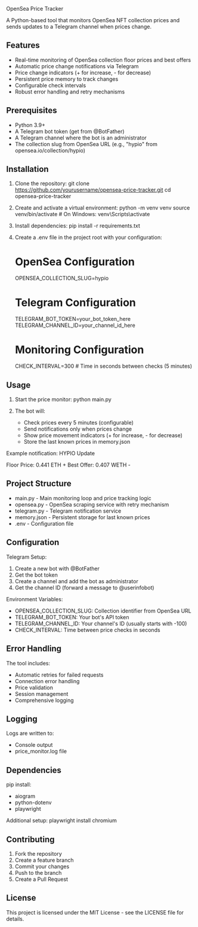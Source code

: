 OpenSea Price Tracker

A Python-based tool that monitors OpenSea NFT collection prices and sends updates to a Telegram channel when prices change.

Features
--------
- Real-time monitoring of OpenSea collection floor prices and best offers
- Automatic price change notifications via Telegram
- Price change indicators (+ for increase, - for decrease)
- Persistent price memory to track changes
- Configurable check intervals
- Robust error handling and retry mechanisms

Prerequisites
------------
- Python 3.9+
- A Telegram bot token (get from @BotFather)
- A Telegram channel where the bot is an administrator
- The collection slug from OpenSea URL (e.g., "hypio" from opensea.io/collection/hypio)

Installation
-----------
1. Clone the repository:
   git clone https://github.com/yourusername/opensea-price-tracker.git
   cd opensea-price-tracker

2. Create and activate a virtual environment:
   python -m venv venv
   source venv/bin/activate  # On Windows: venv\Scripts\activate

3. Install dependencies:
   pip install -r requirements.txt

4. Create a .env file in the project root with your configuration:
   # OpenSea Configuration
   OPENSEA_COLLECTION_SLUG=hypio

   # Telegram Configuration
   TELEGRAM_BOT_TOKEN=your_bot_token_here
   TELEGRAM_CHANNEL_ID=your_channel_id_here

   # Monitoring Configuration
   CHECK_INTERVAL=300  # Time in seconds between checks (5 minutes)

Usage
-----
1. Start the price monitor:
   python main.py

2. The bot will:
   - Check prices every 5 minutes (configurable)
   - Send notifications only when prices change
   - Show price movement indicators (+ for increase, - for decrease)
   - Store the last known prices in memory.json

Example notification:
HYPIO Update

Floor Price: 0.441 ETH +
Best Offer: 0.407 WETH -

Project Structure
----------------
- main.py - Main monitoring loop and price tracking logic
- opensea.py - OpenSea scraping service with retry mechanism
- telegram.py - Telegram notification service
- memory.json - Persistent storage for last known prices
- .env - Configuration file

Configuration
------------
Telegram Setup:
1. Create a new bot with @BotFather
2. Get the bot token
3. Create a channel and add the bot as administrator
4. Get the channel ID (forward a message to @userinfobot)

Environment Variables:
- OPENSEA_COLLECTION_SLUG: Collection identifier from OpenSea URL
- TELEGRAM_BOT_TOKEN: Your bot's API token
- TELEGRAM_CHANNEL_ID: Your channel's ID (usually starts with -100)
- CHECK_INTERVAL: Time between price checks in seconds

Error Handling
-------------
The tool includes:
- Automatic retries for failed requests
- Connection error handling
- Price validation
- Session management
- Comprehensive logging

Logging
-------
Logs are written to:
- Console output
- price_monitor.log file

Dependencies
-----------
pip install:
- aiogram
- python-dotenv
- playwright

Additional setup:
playwright install chromium

Contributing
-----------
1. Fork the repository
2. Create a feature branch
3. Commit your changes
4. Push to the branch
5. Create a Pull Request

License
-------
This project is licensed under the MIT License - see the LICENSE file for details.
